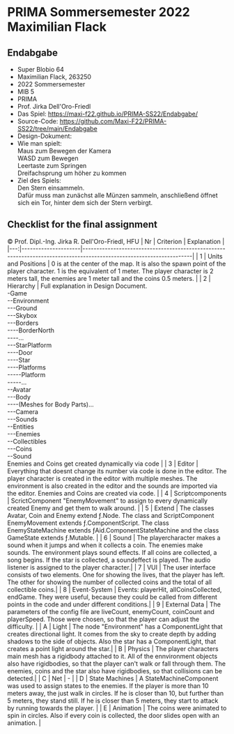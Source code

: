 # PRIMA Sommersemester 2022 Maximilian Flack

## Endabgabe
  - Super Blobio 64
  - Maximilian Flack, 263250
  - 2022 Sommersemester
  - MIB 5
  - PRIMA
  - Prof. Jirka Dell'Oro-Friedl
  - Das Spiel: https://maxi-f22.github.io/PRIMA-SS22/Endabgabe/
  - Source-Code: https://github.com/Maxi-F22/PRIMA-SS22/tree/main/Endabgabe
  - Design-Dokument:
  - Wie man spielt:  
    Maus zum Bewegen der Kamera  
    WASD zum Bewegen  
    Leertaste zum Springen  
    Dreifachsprung um höher zu kommen  
  - Ziel des Spiels:  
    Den Stern einsammeln.  
    Dafür muss man zunächst alle Münzen sammeln, anschließend öffnet sich ein Tor, hinter dem sich der Stern verbirgt.
    
    
## Checklist for the final assignment
© Prof. Dipl.-Ing. Jirka R. Dell'Oro-Friedl, HFU
| Nr | Criterion           | Explanation                                                                                                         |
|---:|---------------------|---------------------------------------------------------------------------------------------------------------------|
|  1 | Units and Positions | 0 is at the center of the map. It is also the spawn point of the player character. 1 is the equivalent of 1 meter. The player character is 2 meters tall, the enemies are 1 meter tall and the coins 0.5 meters.  |
|  2 | Hierarchy           | Full explanation in Design Document.<br>-Game<br>--Environment<br>---Ground<br>---Skybox<br>---Borders<br>----BorderNorth<br>----...<br>  ---StarPlatform<br>----Door<br>----Star<br>----Platforms<br>-----Platform<br>-----...<br>--Avatar<br>---Body<br>----(Meshes for Body Parts)...<br>---Camera<br>---Sounds<br> --Entities<br>---Enemies<br>--Collectibles<br>---Coins<br>--Sound  <br>Enemies and Coins get created dynamically via code                          |
|  3 | Editor              | Everything that doesnt change its number via code is done in the editor. The player character is created in the editor with multiple meshes. The environment is also created in the editor and the sounds are imported via the editor. Enemies and Coins are created via code.        |
|  4 | Scriptcomponents    | ScrictComponent "EnemyMovement" to assign to every dynamically created Enemy and get them to walk around.           |
|  5 | Extend              | The classes Avatar, Coin and Enemy extend ƒ.Node. The class and ScriptComponent EnemyMovement extends ƒ.ComponentScript. The class EnemyStateMachine extends ƒAid.ComponentStateMachine and the class GameState extends ƒ.Mutable.                                                  |
|  6 | Sound               | The playercharacter makes a sound when it jumps and when it collects a coin. The enemies make sounds. The environment plays sound effects. If all coins are collected, a song begins. If the star is collected, a soundeffect is played. The audio listener is assigned to the player character.|
|  7 | VUI                 | The user interface consists of two elements. One for showing the lives, that the player has left. The other for showing the number of collected coins and the total of all collectible coins.|
|  8 | Event-System        | Events: playerHit, allCoinsCollected, endGame. They were useful, because they could be called from different points in the code and under different conditions.|
|  9 | External Data       | The parameters of the config file are liveCount, enemyCount, coinCount and playerSpeed. Those were chosen, so that the player can adjust the difficulty.    |
|  A | Light               | The node "Environment" has a ComponentLight that creates directional light. It comes from the sky to create depth by adding shadows to the side of objects. Also the star has a ComponentLight, that creates a point light around the star.|
|  B | Physics             | The player characters main mesh has a rigidbody attached to it. All of the ennvironment objects also have rigidbodies, so that the player can't walk or fall through them. The enemies, coins and the star also have rigidbodies, so that collisions can be detected.|
|  C | Net                 | -                                                                       |
|  D | State Machines      | A StateMachineComponent was used to assign states to the enemies. If the player is more than 10 meters away, the just walk in circles. If he is closer than 10, but further than 5 meters, they stand still. If he is closer than 5 meters, they start to attack by running towards the player.            |
|  E | Animation           | The coins were animated to spin in circles. Also if every coin is collected, the door slides open with an animation.                |
